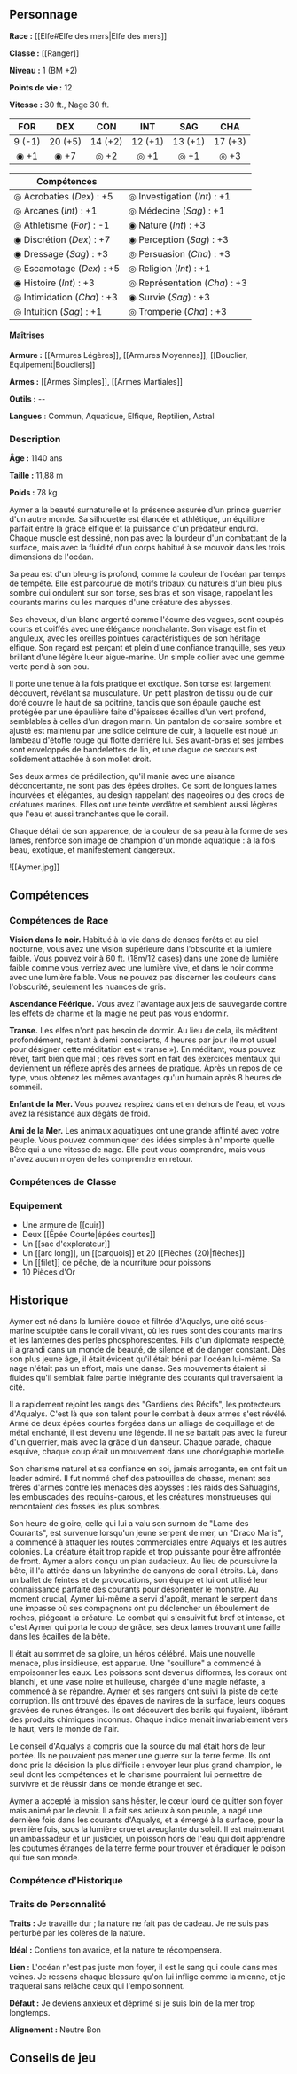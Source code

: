 ## Personnage

__Race :__ [[Elfe#Elfe des mers|Elfe des mers]]

__Classe :__ [[Ranger]]

__Niveau :__ 1 (BM +2)

__Points de vie :__ 12

__Vitesse :__ 30 ft., Nage 30 ft.

|  FOR   |   DEX   |   CON   |   INT   |   SAG   |   CHA   |
| :----: | :-----: | :-----: | :-----: | :-----: | :-----: |
| 9 (-1) | 20 (+5) | 14 (+2) | 12 (+1) | 13 (+1) | 17 (+3) |
|  ◉ +1  |  ◉ +7   |  ◎ +2   |  ◎ +1   |  ◎ +1   |  ◎ +3   |

| Compétences                 |                               |
| --------------------------- | ----------------------------- |
| ◎ Acrobaties (_Dex_) : +5   | ◎ Investigation (_Int_) : +1  |
| ◎ Arcanes (_Int_) : +1      | ◎ Médecine (_Sag_) : +1       |
| ◎ Athlétisme (_For_) : -1   | ◉ Nature (_Int_) : +3<br>     |
| ◉ Discrétion (_Dex_) : +7   | ◉ Perception (_Sag_) : +3     |
| ◉ Dressage (_Sag_) : +3     | ◎ Persuasion (_Cha_) : +3     |
| ◎ Escamotage (_Dex_) : +5   | ◎ Religion (_Int_) : +1       |
| ◉ Histoire (_Int_) : +3     | ◎ Représentation (_Cha_) : +3 |
| ◎ Intimidation (_Cha_) : +3 | ◉ Survie (_Sag_) : +3         |
| ◎ Intuition (_Sag_) : +1    | ◎ Tromperie (_Cha_) : +3<br>  |

#### Maîtrises

**Armure :** [[Armures Légères]], [[Armures Moyennes]], [[Bouclier, Équipement|Boucliers]]

**Armes :** [[Armes Simples]], [[Armes Martiales]]

**Outils :** --

__Langues__ : Commun, Aquatique, Elfique, Reptilien, Astral

### Description

__Âge :__ 1140 ans

__Taille :__ 11,88 m

__Poids :__ 78 kg

Aymer a la beauté surnaturelle et la présence assurée d'un prince guerrier d'un autre monde. Sa silhouette est élancée et athlétique, un équilibre parfait entre la grâce elfique et la puissance d'un prédateur endurci. Chaque muscle est dessiné, non pas avec la lourdeur d'un combattant de la surface, mais avec la fluidité d'un corps habitué à se mouvoir dans les trois dimensions de l'océan.

Sa peau est d'un bleu-gris profond, comme la couleur de l'océan par temps de tempête. Elle est parcourue de motifs tribaux ou naturels d'un bleu plus sombre qui ondulent sur son torse, ses bras et son visage, rappelant les courants marins ou les marques d'une créature des abysses.

Ses cheveux, d'un blanc argenté comme l'écume des vagues, sont coupés courts et coiffés avec une élégance nonchalante. Son visage est fin et anguleux, avec les oreilles pointues caractéristiques de son héritage elfique. Son regard est perçant et plein d'une confiance tranquille, ses yeux brillant d'une légère lueur aigue-marine. Un simple collier avec une gemme verte pend à son cou.

Il porte une tenue à la fois pratique et exotique. Son torse est largement découvert, révélant sa musculature. Un petit plastron de tissu ou de cuir doré couvre le haut de sa poitrine, tandis que son épaule gauche est protégée par une épaulière faite d'épaisses écailles d'un vert profond, semblables à celles d'un dragon marin. Un pantalon de corsaire sombre et ajusté est maintenu par une solide ceinture de cuir, à laquelle est noué un lambeau d'étoffe rouge qui flotte derrière lui. Ses avant-bras et ses jambes sont enveloppés de bandelettes de lin, et une dague de secours est solidement attachée à son mollet droit.

Ses deux armes de prédilection, qu'il manie avec une aisance déconcertante, ne sont pas des épées droites. Ce sont de longues lames incurvées et élégantes, au design rappelant des nageoires ou des crocs de créatures marines. Elles ont une teinte verdâtre et semblent aussi légères que l'eau et aussi tranchantes que le corail.

Chaque détail de son apparence, de la couleur de sa peau à la forme de ses lames, renforce son image de champion d'un monde aquatique : à la fois beau, exotique, et manifestement dangereux.

![[Aymer.jpg]]
## Compétences

### Compétences de Race

**Vision dans le noir.** Habitué à la vie dans de denses forêts et au ciel nocturne, vous avez une vision supérieure dans l'obscurité et la lumière faible. Vous pouvez voir à 60 ft. (18m/12 cases) dans une zone de lumière faible comme vous verriez avec une lumière vive, et dans le noir comme avec une lumière faible. Vous ne pouvez pas discerner les couleurs dans l'obscurité, seulement les nuances de gris.

**Ascendance Féérique.** Vous avez l'avantage aux jets de sauvegarde contre les effets de charme et la magie ne peut pas vous endormir.

**Transe.** Les elfes n'ont pas besoin de dormir. Au lieu de cela, ils méditent profondément, restant à demi conscients, 4 heures par jour (le mot usuel pour désigner cette méditation est « transe »). En méditant, vous pouvez rêver, tant bien que mal ; ces rêves sont en fait des exercices mentaux qui deviennent un réflexe après des années de pratique. Après un repos de ce type, vous obtenez les mêmes avantages qu'un humain après 8 heures de sommeil.

**Enfant de la Mer.** Vous pouvez respirez dans et en dehors de l'eau, et vous avez la résistance aux dégâts de froid.

**Ami de la Mer.** Les animaux aquatiques ont une grande affinité avec votre peuple. Vous pouvez communiquer des idées simples à n'importe quelle Bête qui a une vitesse de nage. Elle peut vous comprendre, mais vous n'avez aucun moyen de les comprendre en retour.
### Compétences de Classe

### Equipement

 - Une armure de [[cuir]]
 - Deux [[Épée Courte|épées courtes]]
 - Un [[sac d'explorateur]]
 - Un [[arc long]], un [[carquois]] et 20 [[Flèches (20)|flèches]]
 - Un [[filet]] de pêche, de la nourriture pour poissons
 - 10 Pièces d'Or
## Historique

Aymer est né dans la lumière douce et filtrée d'Aqualys, une cité sous-marine sculptée dans le corail vivant, où les rues sont des courants marins et les lanternes des perles phosphorescentes. Fils d'un diplomate respecté, il a grandi dans un monde de beauté, de silence et de danger constant. Dès son plus jeune âge, il était évident qu'il était béni par l'océan lui-même. Sa nage n'était pas un effort, mais une danse. Ses mouvements étaient si fluides qu'il semblait faire partie intégrante des courants qui traversaient la cité.

Il a rapidement rejoint les rangs des "Gardiens des Récifs", les protecteurs d'Aqualys. C'est là que son talent pour le combat à deux armes s'est révélé. Armé de deux épées courtes forgées dans un alliage de coquillage et de métal enchanté, il est devenu une légende. Il ne se battait pas avec la fureur d'un guerrier, mais avec la grâce d'un danseur. Chaque parade, chaque esquive, chaque coup était un mouvement dans une chorégraphie mortelle.

Son charisme naturel et sa confiance en soi, jamais arrogante, en ont fait un leader admiré. Il fut nommé chef des patrouilles de chasse, menant ses frères d'armes contre les menaces des abysses : les raids des Sahuagins, les embuscades des requins-garous, et les créatures monstrueuses qui remontaient des fosses les plus sombres.

Son heure de gloire, celle qui lui a valu son surnom de "Lame des Courants", est survenue lorsqu'un jeune serpent de mer, un "Draco Maris", a commencé à attaquer les routes commerciales entre Aqualys et les autres colonies. La créature était trop rapide et trop puissante pour être affrontée de front. Aymer a alors conçu un plan audacieux. Au lieu de poursuivre la bête, il l'a attirée dans un labyrinthe de canyons de corail étroits. Là, dans un ballet de feintes et de provocations, son équipe et lui ont utilisé leur connaissance parfaite des courants pour désorienter le monstre. Au moment crucial, Aymer lui-même a servi d'appât, menant le serpent dans une impasse où ses compagnons ont pu déclencher un éboulement de roches, piégeant la créature. Le combat qui s'ensuivit fut bref et intense, et c'est Aymer qui porta le coup de grâce, ses deux lames trouvant une faille dans les écailles de la bête.

Il était au sommet de sa gloire, un héros célébré. Mais une nouvelle menace, plus insidieuse, est apparue. Une "souillure" a commencé à empoisonner les eaux. Les poissons sont devenus difformes, les coraux ont blanchi, et une vase noire et huileuse, chargée d'une magie néfaste, a commencé à se répandre. Aymer et ses rangers ont suivi la piste de cette corruption. Ils ont trouvé des épaves de navires de la surface, leurs coques gravées de runes étranges. Ils ont découvert des barils qui fuyaient, libérant des produits chimiques inconnus. Chaque indice menait invariablement vers le haut, vers le monde de l'air.

Le conseil d'Aqualys a compris que la source du mal était hors de leur portée. Ils ne pouvaient pas mener une guerre sur la terre ferme. Ils ont donc pris la décision la plus difficile : envoyer leur plus grand champion, le seul dont les compétences et le charisme pourraient lui permettre de survivre et de réussir dans ce monde étrange et sec.

Aymer a accepté la mission sans hésiter, le cœur lourd de quitter son foyer mais animé par le devoir. Il a fait ses adieux à son peuple, a nagé une dernière fois dans les courants d'Aqualys, et a émergé à la surface, pour la première fois, sous la lumière crue et aveuglante du soleil. Il est maintenant un ambassadeur et un justicier, un poisson hors de l'eau qui doit apprendre les coutumes étranges de la terre ferme pour trouver et éradiquer le poison qui tue son monde.

### Compétence d'Historique

### Traits de Personnalité

__Traits :__ Je travaille dur ; la nature ne fait pas de cadeau. Je ne suis pas perturbé par les colères de la nature.

__Idéal :__ Contiens ton avarice, et la nature te récompensera.

__Lien :__ L'océan n'est pas juste mon foyer, il est le sang qui coule dans mes veines. Je ressens chaque blessure qu'on lui inflige comme la mienne, et je traquerai sans relâche ceux qui l'empoisonnent.

__Défaut :__ Je deviens anxieux et déprimé si je suis loin de la mer trop longtemps.

__Alignement :__ Neutre Bon

## Conseils de jeu